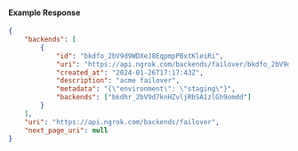 <!-- Code generated for API Clients. DO NOT EDIT. -->

#### Example Response

```json
{
	"backends": [
		{
			"id": "bkdfo_2bV9d9WDXeJ8EqpmpPBxtKleiRi",
			"uri": "https://api.ngrok.com/backends/failover/bkdfo_2bV9d9WDXeJ8EqpmpPBxtKleiRi",
			"created_at": "2024-01-26T17:17:43Z",
			"description": "acme failover",
			"metadata": "{\"environment\": \"staging\"}",
			"backends": ["bkdhr_2bV9d7knHZvljRbSA1zlGh9omdd"]
		}
	],
	"uri": "https://api.ngrok.com/backends/failover",
	"next_page_uri": null
}
```
